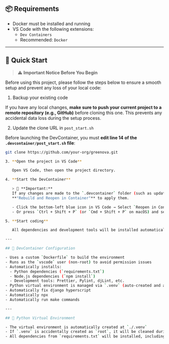## 📦 Requirements

- Docker must be installed and running
- VS Code with the following extensions:
  - `Dev Containers`
  - Recommended: `Docker`

---

## 🚀 Quick Start

> ⚠️ **Important Notice Before You Begin**

Before using this project, please follow the steps below to ensure a smooth setup and prevent any loss of your local code:

1. Backup your existing code

If you have any local changes, **make sure to push your current project to a remote repository (e.g., GitHub)** before cloning this one. This prevents any accidental data loss during the setup process.

2. Update the clone URL in `post_start.sh`

Before launching the DevContainer, you must **edit line 14 of the `.devcontainer/post_start.sh` file**:

```bash
git clone https://github.com/your-org/greenova.git

3. **Open the project in VS Code**

   Open VS Code, then open the project directory.

4. **Start the DevContainer**

   > 🔄 **Important:**  
   If any changes are made to the `.devcontainer` folder (such as updates to `devcontainer.json` or `Dockerfile`), you must run  
   **"Rebuild and Reopen in Container"** to apply them.

   - Click the bottom-left blue icon in VS Code → Select `Reopen in Container`  
   - Or press `Ctrl + Shift + P` (or `Cmd + Shift + P` on macOS) and search for `Reopen in Container`

5. **Start coding**

   All dependencies and development tools will be installed automatically within the container.

---

## 🧰 DevContainer Configuration

- Uses a custom `Dockerfile` to build the environment
- Runs as the `vscode` user (non-root) to avoid permission issues
- Automatically installs:
  - Python dependencies (`requirements.txt`)
  - Node.js dependencies (`npm install`)
  - Development tools: Prettier, Pylint, djLint, etc.
- Python virtual environment is managed via `.venv` (auto-created and activated)
- Automatically fix django hyperscript
- Automatically npx
- Automatically run make commands

---

## 🐍 Python Virtual Environment

- The virtual environment is automatically created at `./.venv`
- If `.venv` is accidentally created as `root`, it will be cleaned during container setup
- All dependencies from `requirements.txt` will be installed, including dev tools like `pylint`, `djlint`, and `autopep8`

